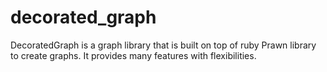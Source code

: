 decorated_graph
===============

DecoratedGraph is a graph library that is built on top of ruby Prawn library to create graphs. 
It provides many features with flexibilities.

